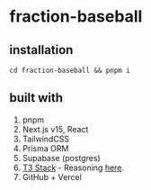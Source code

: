 # fraction-baseball

## installation

`cd fraction-baseball && pnpm i`

## built with

1. pnpm
2. Next.js v15, React
3. TailwindCSS
4. Prisma ORM
5. Supabase (postgres)
6. [T3 Stack](https://create.t3.gg/) - Reasoning [here](https://chatgpt.com/share/6817d756-8ff4-800d-9360-4e49d4b74321).
7. GitHub + Vercel
